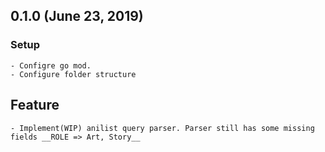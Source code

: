 ## 0.1.0 (June 23, 2019)
### Setup
    - Configre go mod.
    - Configure folder structure
## Feature
    - Implement(WIP) anilist query parser. Parser still has some missing fields __ROLE => Art, Story__

